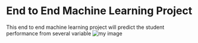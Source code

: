 # End to End Machine Learning Project
This end to end machine learning project will predict the student performance from several variable 
![my image](student_performance(1).jpg)
